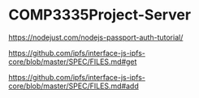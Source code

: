# COMP3335Project-Server

https://nodejust.com/nodejs-passport-auth-tutorial/

https://github.com/ipfs/interface-js-ipfs-core/blob/master/SPEC/FILES.md#get

https://github.com/ipfs/interface-js-ipfs-core/blob/master/SPEC/FILES.md#add